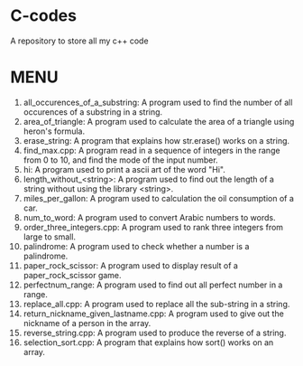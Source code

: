 # C-codes
A repository to store all my c++ code

MENU                            
=========================================
1. all_occurences_of_a_substring: A program used to find the number of all occurences of a substring in a string.
2. area_of_triangle: A program used to calculate the area of a triangle using heron's formula.
3. erase_string: A program that explains how str.erase() works on a string.
4. find_max.cpp: A program read in a sequence of integers in the range from 0 to 10, and find the mode of the input number.
5. hi: A program used to print a ascii art of the word "Hi".
6. length_without_\<string\>: A program used to find out the length of a string without using the library \<string\>.
7. miles_per_gallon: A program used to calculation the oil consumption of a car.
8. num_to_word: A program used to convert Arabic numbers to words.
9. order_three_integers.cpp: A program used to rank three integers from large to small.
10. palindrome: A program used to check whether a number is a palindrome.
11. paper_rock_scissor: A program used to display result of a paper_rock_scissor game.
12. perfectnum_range: A program used to find out all perfect number in a range.
13. replace_all.cpp: A program used to replace all the sub-string in a string.
14. return_nickname_given_lastname.cpp: A program used to give out the nickname of a person in the array.
15. reverse_string.cpp: A program used to produce the reverse of a string.
16. selection_sort.cpp: A program that explains how sort() works on an array.

